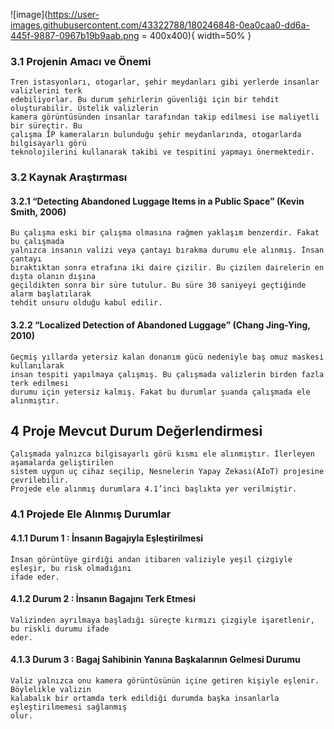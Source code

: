 ![image](https://user-images.githubusercontent.com/43322788/180246848-0ea0caa0-dd6a-445f-9887-0967b19b9aab.png = 400x400){ width=50% }

### 3.1 Projenin Amacı ve Önemi

```
Tren istasyonları, otogarlar, şehir meydanları gibi yerlerde insanlar valizlerini terk
edebiliyorlar. Bu durum şehirlerin güvenliği için bir tehdit oluşturabilir. Üstelik valizlerin
kamera görüntüsünden insanlar tarafından takip edilmesi ise maliyetli bir süreçtir. Bu
çalışma İP kameraların bulunduğu şehir meydanlarında, otogarlarda bilgisayarlı görü
teknolojilerini kullanarak takibi ve tespitini yapmayı önermektedir.
```
### 3.2 Kaynak Araştırması

#### 3.2.1 “Detecting Abandoned Luggage Items in a Public Space” (Kevin Smith, 2006)

```
Bu çalışma eski bir çalışma olmasına rağmen yaklaşım benzerdir. Fakat bu çalışmada
yalnızca insanın valizi veya çantayı bırakma durumu ele alınmış. İnsan çantayı
bıraktıktan sonra etrafına iki daire çizilir. Bu çizilen dairelerin en dışta olanın dışına
geçildikten sonra bir süre tutulur. Bu süre 30 saniyeyi geçtiğinde alarm başlatılarak
tehdit unsuru olduğu kabul edilir.
```
#### 3.2.2 “Localized Detection of Abandoned Luggage” (Chang Jing-Ying, 2010)

```
Geçmiş yıllarda yetersiz kalan donanım gücü nedeniyle baş omuz maskesi kullanılarak
insan tespiti yapılmaya çalışmış. Bu çalışmada valizlerin birden fazla terk edilmesi
durumu için yetersiz kalmış. Fakat bu durumlar şuanda çalışmada ele alınmıştır.
```
## 4 Proje Mevcut Durum Değerlendirmesi

```
Çalışmada yalnızca bilgisayarlı görü kısmı ele alınmıştır. İlerleyen aşamalarda geliştirilen
sistem uygun uç cihaz seçilip, Nesnelerin Yapay Zekası(AİoT) projesine çevrilebilir.
Projede ele alınmış durumlara 4.1’inci başlıkta yer verilmiştir.
```
### 4.1 Projede Ele Alınmış Durumlar

#### 4.1.1 Durum 1 : İnsanın Bagajıyla Eşleştirilmesi

```
İnsan görüntüye girdiği andan itibaren valiziyle yeşil çizgiyle eşleşir, bu risk olmadığını
ifade eder.
```
#### 4.1.2 Durum 2 : İnsanın Bagajını Terk Etmesi

```
Valizinden ayrılmaya başladığı süreçte kırmızı çizgiyle işaretlenir, bu riskli durumu ifade
eder.
```
#### 4.1.3 Durum 3 : Bagaj Sahibinin Yanına Başkalarının Gelmesi Durumu

```
Valiz yalnızca onu kamera görüntüsünün içine getiren kişiyle eşlenir. Böylelikle valizin
kalabalık bir ortamda terk edildiği durumda başka insanlarla eşleştirilmemesi sağlanmış
olur.
```
